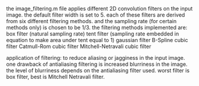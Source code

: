 the image_filtering.m file applies different 2D convolution filters on the input image. the default filter width is set to 5. 
each of these filters are derived from six different filtering methods. and the sampling rate (for certain methods only) is chosen to be 1/3. 
the filtering methods implemented are:
box filter (natural sampling rate)
tent filter (sampling rate embedded in equation to make area under tent equal to 1)
gaussian filter
B-Spline cubic filter
Catmull-Rom cubic filter
Mitchell-Netravali cubic filter

application of filtering: to reduce aliasing or jagginess in the input image. one drawback of antialiasing filtering is increased blurriness in the image.
the level of blurriness depends on the antialiasing filter used. worst filter is box filter, best is Mitchell Netravali filter.
